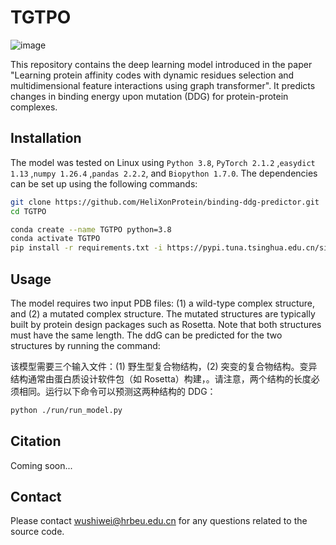 # TGTPO

![image](https://github.com/ShiweiWu-545/TGTPO/blob/main/data/overview.jpg)

This repository contains the deep learning model introduced in the paper "Learning protein affinity codes with dynamic residues selection and multidimensional feature interactions using graph transformer". It predicts changes in binding energy upon mutation (DDG) for protein-protein complexes.

## Installation

The model was tested on Linux using  `Python 3.8`, `PyTorch 2.1.2` ,`easydict 1.13` ,`numpy 1.26.4` ,`pandas 2.2.2`, and `Biopython 1.7.0`. The dependencies can be set up using the following commands:

```bash
git clone https://github.com/HeliXonProtein/binding-ddg-predictor.git
cd TGTPO

conda create --name TGTPO python=3.8
conda activate TGTPO
pip install -r requirements.txt -i https://pypi.tuna.tsinghua.edu.cn/simple
```

## Usage

The model requires two input PDB files: (1) a wild-type complex structure, and (2) a mutated complex structure. The mutated structures are typically built by protein design packages such as Rosetta. Note that both structures must have the same length. The ddG can be predicted for the two structures by running the command:

该模型需要三个输入文件：(1) 野生型复合物结构，(2) 突变的复合物结构。变异结构通常由蛋白质设计软件包（如 Rosetta）构建，。请注意，两个结构的长度必须相同。运行以下命令可以预测这两种结构的 DDG：

```bash
python ./run/run_model.py
```

## Citation

Coming soon...

## Contact

Please contact wushiwei@hrbeu.edu.cn for any questions related to the source code.
